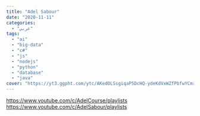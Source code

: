 ```yaml
---
title: "Adel Sabour"
date: "2020-11-11"
categories:
  - "عربي"
tags:
  - "ai"
  - "big-data"
  - "c#"
  - "js"
  - "nodejs"
  - "python"
  - "database"
  - "java"
cover: "https://yt3.ggpht.com/ytc/AKedOLSsgiqaP5DcHQ-ydeKdVxWZfPbfwYCmrzKusIqQGg=s88-c-k-c0x00ffffff-no-rj"
---
```


https://www.youtube.com/c/AdelCourse/playlists
https://www.youtube.com/c/AdelSabour/playlists
